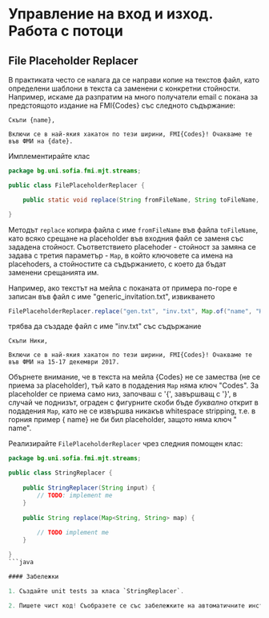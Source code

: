 # Управление на вход и изход. Работа с потоци

## File Placeholder Replacer

В практиката често се налага да се направи копие на текстов файл, като определени шаблони в текста са заменени с конкретни стойности. Например, искаме да разпратим на много получатели email с покана за предстоящото издание на FMI{Codes} със следното съдържание:

```
Скъпи {name},

Включи се в най-якия хакатон по тези ширини, FMI{Codes}! Очакваме те във ФМИ на {date}.
```

Имплементирайте клас 

```java
package bg.uni.sofia.fmi.mjt.streams;

public class FilePlaceholderReplacer {

    public static void replace(String fromFileName, String toFileName, Map<String, String> placeholders) {

}
```

Методът `replace` копира файла с име `fromFileName` във файла `toFileName`, като всяко срещане на placeholder във входния файл се заменя със зададена стойност. Съответствието placehoder - стойност за замяна се задава с третия параметър - `Map`, в който ключовете са имена на placehoders, а стойностите са съдържанието, с което да бъдат заменени срещанията им.

Например, ако текстът на мейла с поканата от примера по-горе е записан във файл с име "generic_invitation.txt", извикването

```java
FilePlaceholderReplacer.replace("gen.txt", "inv.txt", Map.of("name", "Ники", "date", "15-17 декември 2017"));
```

трябва да създаде файл с име "inv.txt" със съдържание

```
Скъпи Ники,

Включи се в най-якия хакатон по тези ширини, FMI{Codes}! Очакваме те във ФМИ на 15-17 декември 2017.
```

Обърнете внимание, че в текста на мейла {Codes} не се замества (не се приема за placeholder), тъй като в подадения `Map` няма ключ "Codes". За placeholder се приема само низ, започваш с '{', завършващ с '}', в случай че поднизът, ограден с фигурните скоби бъде *буквално* открит в подадения `Map`, като не се извършва никакъв whitespace stripping, т.е. в горния пример { name} не би бил placeholder, защото няма ключ " name".

Реализирайте `FilePlaceholderReplacer` чрез следния помощен клас:

```java
package bg.uni.sofia.fmi.mjt.streams;

public class StringReplacer {
    
    public StringReplacer(String input) {
        // TODO: implement me
    }
    
    public String replace(Map<String, String> map) {
        
        // TODO implement me
    }

}
```java

#### Забележки

1. Създайте unit tests за класа `StringReplacer`.

2. Пишете чист код! Съобразете се със забележките на автоматичните инструменти относно правилата за чист код в грейдъра: стремете се кодът ви да остане с 0 забележки.
